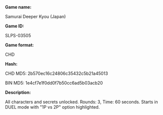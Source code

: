 **Game name:**

Samurai Deeper Kyou (Japan)

**Game ID:**

SLPS-03505

**Game format:**

CHD

**Hash:**

CHD MD5: 2b570ec16c24806c35432c5b21a45013

BIN MD5: 1e4cf7e1f0dd0f7b50cc6ad5b03acb20


**Description:**

All characters and secrets unlocked. Rounds: 3, Time: 60 seconds. Starts in DUEL mode with "1P vs 2P" option highlighted.